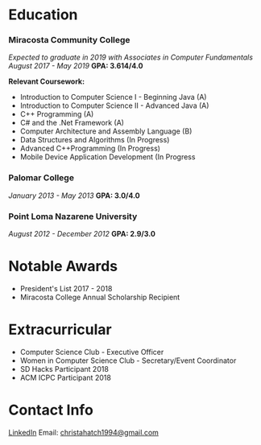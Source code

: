 # Education

### Miracosta Community College
*Expected to graduate in 2019 with Associates in Computer Fundamentals*
*August 2017 - May 2019*
**GPA: 3.614/4.0**

**Relevant Coursework:**

- Introduction to Computer Science I - Beginning Java (A)
- Introduction to Computer Science II - Advanced Java (A)
- C++ Programming (A)
- C# and the .Net Framework (A)
- Computer Architecture and Assembly Language (B)
- Data Structures and Algorithms (In Progress)
- Advanced C++Programming (In Progress)
- Mobile Device Application Development (In Progress


### Palomar College
*January 2013 - May 2013*
**GPA: 3.0/4.0**


### Point Loma Nazarene University
*August 2012 - December 2012*
**GPA: 2.9/3.0**


# Notable Awards
- President's List 2017 - 2018
- Miracosta College Annual Scholarship Recipient


# Extracurricular
- Computer Science Club - Executive Officer
- Women in Computer Science Club - Secretary/Event Coordinator
- SD Hacks Participant 2018
- ACM ICPC Participant 2018


# Contact Info
[LinkedIn](www.linkedin.com/in/christa-hatch-61231914a)
Email: christahatch1994@gmail.com
